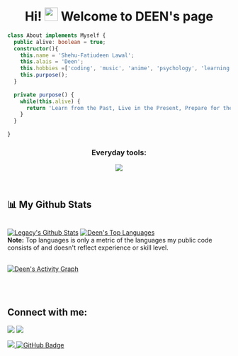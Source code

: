 <h1 align="center">Hi! <img src="https://raw.githubusercontent.com/MartinHeinz/MartinHeinz/master/wave.gif" width="30px"> Welcome to DEEN's page</h1>


```ts
class About implements Myself {
  public alive: boolean = true;
  constructor(){
    this.name = 'Shehu-Fatiudeen Lawal';
    this.alais = 'Deen';
    this.hobbies =['coding', 'music', 'anime', 'psychology', 'learning about our history'];
    this.purpose();
  }
  
  private purpose() {
    while(this.alive) {
      return 'Learn from the Past, Live in the Present, Prepare for the Future';
    }
  }
  
}

```

<h3 align="center"> Everyday tools: </h3>

<p align="center">
  <a href="https://skillicons.dev">
    <img src="https://skillicons.dev/icons?i=nodejs,js,express,ts,py,fastapi,jest,firebase,mongodb,redis,postgres,sqlite,prisma,nginx,aws,graphql,heroku,git,kubernetes,docker,githubactions,linux,vim,bash,discord,dynamodb,regex,solidity,remix,gitlab" />
  </a>
</p>

<br/>

## 📊 My Github Stats

  <br/>
    <a href="#"><img alt="Legacy's Github Stats" src="https://github-readme-stats.vercel.app/api?username=fatiudeen&show_icons=true&count_private=true&theme=react&hide_border=true&bg_color=0D1117" /></a>
  <a href="#"><img alt="Deen's Top Languages" src="https://github-readme-stats.vercel.app/api/top-langs/?username=fatiudeen&langs_count=8&count_private=true&layout=compact&theme=react&hide_border=true&bg_color=0D1117" /></a>
  <br/>
  <b>Note:</b> Top languages is only a metric of the languages my public code consists of and doesn't reflect experience or skill level.


<br/>
<br/>

<a href="#"><img alt="Deen's Activity Graph" src="https://activity-graph.herokuapp.com/graph?username=fatiudeen&bg_color=0D1117&color=5BCDEC&line=5BCDEC&point=FFFFFF&hide_border=true" /></a>

<br/>
<br/>

## Connect with me:
<p align="left">

<a href = "https://www.linkedin.com/in/fatiudeen/"><img src="https://img.icons8.com/fluent/48/000000/linkedin.png"/></a>
<a href = "https://twitter.com/fatiudeen_"><img src="https://img.icons8.com/fluent/48/000000/twitter.png"/></a>

</p>

<!-- ## ❤ Views and Followers -->
<a href="https://github.com/fatiudeen">
    <img src="https://komarev.com/ghpvc/?username=fatiudeen">
</a>
<a href="https://github.com/fatiudeen?tab=followers"><img src="https://img.shields.io/github/followers/fatiudeen?label=Followers&style=social" alt="GitHub Badge"></a>
